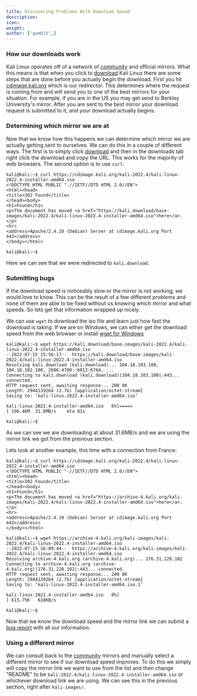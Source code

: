 ```yaml
---
title: Discovering Problems With Download Speed
description:
icon:
weight:
author: ["gamb1t",]
---
```


### How our downloads work

Kali Linux operates off of a network of [community](/docs/community/kali-linux-mirrors/) and official mirrors. What this means is that when you click to [download](/get-kali/) Kali Linux there are some steps that are done before you actually begin the download. First you hit [cdimage.kali.org](http://cdimage.kali.org/README.mirrorlist) which is our redirector. This determines where the request is coming from and will send you to one of the best mirrors for your situation. For example, if you are in the US you may get send to Berkley University's mirror. After you are sent to the best mirror your download request is submitted to it, and your download actually begins.

### Determining which mirror we are at

Now that we know how this happens we can determine which mirror we are actually getting sent to ourselves. We can do this in a couple of different ways. The first is to simply click [download](/get-kali/) and then in the downloads tab right click the download and copy the URL. This works for the majority of web browsers. The second option is to use `curl`:

```console
kali@kali:~$ curl https://cdimage.kali.org/kali-2022.4/kali-linux-2022.4-installer-amd64.iso
<!DOCTYPE HTML PUBLIC "-//IETF//DTD HTML 2.0//EN">
<html><head>
<title>302 Found</title>
</head><body>
<h1>Found</h1>
<p>The document has moved <a href="https://kali.download/base-images/kali-2022.4/kali-linux-2022.4-installer-amd64.iso">here</a>.</p>
<hr>
<address>Apache/2.4.10 (Debian) Server at cdimage.kali.org Port 443</address>
</body></html>

kali@kali:~$
```

Here we can see that we were redirected to `kali.download`.

### Submitting bugs

If the download speed is noticeably slow or the mirror is not working, we would love to know. This can be the result of a few different problems and none of them are able to be fixed without us knowing which mirror and what speeds. So lets get that information wrapped up nicely.

We can use `wget` to download the iso file and learn just how fast the download is taking. If we are on Windows, we can either get the download speed from the web browser or install [wget for Windows](https://medium.com/nerd-for-tech/using-wget-command-in-windows-10-environment-d766b8f526e9)

```console
kali@kali:~$ wget https://kali.download/base-images/kali-2022.4/kali-linux-2022.4-installer-amd64.iso
--2022-07-15 15:56:17--  https://kali.download/base-images/kali-2022.4/kali-linux-2022.4-installer-amd64.iso
Resolving kali.download (kali.download)... 104.18.103.100, 104.18.102.100, 2606:4700::6812:6764, ...
Connecting to kali.download (kali.download)|104.18.103.100|:443... connected.
HTTP request sent, awaiting response... 200 OK
Length: 2944139264 (2.7G) [application/octet-stream]
Saving to: ‘kali-linux-2022.4-installer-amd64.iso’

kali-linux-2022.4-installer-amd64.iso   6%[====>                                                                     ] 196.46M  31.6MB/s    eta 81s

kali@kali:~$
```

As we can see we are downloading at about 31.6MB/s and we are using the mirror link we got from the previous section.

Lets look at another example, this time with a connection from France:

```console
kali@kali:~$ curl https://cdimage.kali.org/kali-2022.4/kali-linux-2022.4-installer-amd64.iso
<!DOCTYPE HTML PUBLIC "-//IETF//DTD HTML 2.0//EN">
<html><head>
<title>302 Found</title>
</head><body>
<h1>Found</h1>
<p>The document has moved <a href="https://archive-4.kali.org/kali-images/kali-2022.4/kali-linux-2022.4-installer-amd64.iso">here</a>.</p>
<hr>
<address>Apache/2.4.10 (Debian) Server at cdimage.kali.org Port 443</address>
</body></html>

kali@kali:~$ wget https://archive-4.kali.org/kali-images/kali-2022.4/kali-linux-2022.4-installer-amd64.iso
--2022-07-15 16:09:44--  https://archive-4.kali.org/kali-images/kali-2022.4/kali-linux-2022.4-installer-amd64.iso
Resolving archive-4.kali.org (archive-4.kali.org)... 176.31.228.102
Connecting to archive-4.kali.org (archive-4.kali.org)|176.31.228.102|:443... connected.
HTTP request sent, awaiting response... 200 OK
Length: 2944139264 (2.7G) [application/octet-stream]
Saving to: ‘kali-linux-2022.4-installer-amd64.iso.1’

kali-linux-2022.4-installer-amd64.iso   0%[                                                                          ] 615.75K   610KB/s

kali@kali:~$
```

Now that we know the download speed and the mirror link we can submit a [bug report](/docs/community/submitting-issues-kali-bug-tracker/) with all our information.

### Using a different mirror

We can consult back to the [community](/docs/community/kali-linux-mirrors/) mirrors and manually select a different mirror to see if our download speed improves. To do this we simply will copy the mirror link we want to use from the list and then change "README" to be `kali-2022.4/kali-linux-2022.4-installer-amd64.iso` or whichever download link we are using. We can see this in the previous section, right after `kali-images/`.

